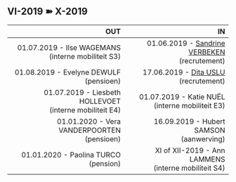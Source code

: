 <link rel="stylesheet" href="S2.css">
<link rel="stylesheet" href="foghorn2.css">

## VI-2019 &#10173; X-2019

| OUT | IN |
| ---: | ---: |
| 01.07.2019 - Ilse WAGEMANS<br>(interne mobiliteit S3) | 01.06.2019 - [Sandrine VERBEKEN](Sandrine_Verbeken.md)<br>(recrutement) |
| 01.08.2019 - Evelyne DEWULF<br>(pensioen) | 17.06.2019 - [Dita USLU](Dita_Uslu.md)<br>(recrutement) |
| 01.07.2019 - Liesbeth HOLLEVOET<br>(interne mobiliteit E4) | 01.07.2019 - Katie NUËL<br>(interne mobiliteit E3) |
| 01.01.2020 - Vera VANDERPOORTEN<br>(pensioen) | 16.09.2019 - Hubert SAMSON<br>(aanwerving) |
| 01.01.2020 - Paolina TURCO<br>(pension) | XI of XII-2019 - Ann LAMMENS<br>(interne mobiliteit S4) |


